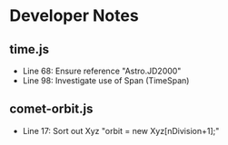 Developer Notes
===================

## time.js

 - Line 68: Ensure reference "Astro.JD2000"
 - Line 98: Investigate use of Span (TimeSpan)

## comet-orbit.js

 - Line 17: Sort out Xyz "orbit = new Xyz[nDivision+1];"




